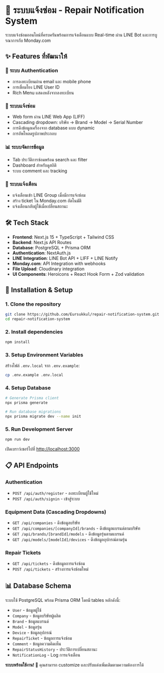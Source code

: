 # 🔧 ระบบแจ้งซ่อม - Repair Notification System

ระบบแจ้งซ่อมออนไลน์ที่ครบครันพร้อมการแจ้งเตือนแบบ Real-time ผ่าน LINE Bot และการบูรณาการกับ Monday.com

## ✨ Features ที่พัฒนาให้

### 🔐 ระบบ Authentication
- การลงทะเบียนผ่าน email และ mobile phone
- การเชื่อมโยง LINE User ID
- Rich Menu แสดงหลังจากลงทะเบียน

### 📝 ระบบแจ้งซ่อม
- Web form ผ่าน LINE Web App (LIFF)
- Cascading dropdown: บริษัท → Brand → Model → Serial Number
- การดึงข้อมูลเครื่องจาก database แบบ dynamic
- การอัพโหลดรูปภาพประกอบ

### 📊 ระบบจัดการข้อมูล
- Tab ประวัติการซ่อมพร้อม search และ filter
- Dashboard สำหรับดูสถิติ
- ระบบ comment และ tracking

### 🔔 ระบบแจ้งเตือน
- แจ้งเตือนเข้า LINE Group เมื่อมีการแจ้งซ่อม
- สร้าง ticket ใน Monday.com อัตโนมัติ
- แจ้งเตือนกลับผู้ใช้เมื่อเปลี่ยนสถานะ

## 🛠 Tech Stack

- **Frontend**: Next.js 15 + TypeScript + Tailwind CSS
- **Backend**: Next.js API Routes
- **Database**: PostgreSQL + Prisma ORM
- **Authentication**: NextAuth.js
- **LINE Integration**: LINE Bot API + LIFF + LINE Notify
- **Monday.com**: API Integration with webhooks
- **File Upload**: Cloudinary integration
- **UI Components**: Heroicons + React Hook Form + Zod validation

## 🚀 Installation & Setup

### 1. Clone the repository
```bash
git clone https://github.com/Eursukkul/repair-notification-system.git
cd repair-notification-system
```

### 2. Install dependencies
```bash
npm install
```

### 3. Setup Environment Variables
สร้างไฟล์ `.env.local` จาก `.env.example`:
```bash
cp .env.example .env.local
```

### 4. Setup Database
```bash
# Generate Prisma client
npx prisma generate

# Run database migrations
npx prisma migrate dev --name init
```

### 5. Run Development Server
```bash
npm run dev
```

เปิดเบราว์เซอร์ไปที่ [http://localhost:3000](http://localhost:3000)

## 📋 API Endpoints

### Authentication
- `POST /api/auth/register` - ลงทะเบียนผู้ใช้ใหม่
- `POST /api/auth/signin` - เข้าสู่ระบบ

### Equipment Data (Cascading Dropdowns)
- `GET /api/companies` - ดึงข้อมูลบริษัท
- `GET /api/companies/[companyId]/brands` - ดึงข้อมูลแบรนด์ตามบริษัท
- `GET /api/brands/[brandId]/models` - ดึงข้อมูลรุ่นตามแบรนด์
- `GET /api/models/[modelId]/devices` - ดึงข้อมูลอุปกรณ์ตามรุ่น

### Repair Tickets
- `GET /api/tickets` - ดึงข้อมูลการแจ้งซ่อม
- `POST /api/tickets` - สร้างการแจ้งซ่อมใหม่

## 📊 Database Schema

ระบบใช้ PostgreSQL พร้อม Prisma ORM โดยมี tables หลักดังนี้:

- `User` - ข้อมูลผู้ใช้
- `Company` - ข้อมูลบริษัทผู้ผลิต
- `Brand` - ข้อมูลแบรนด์
- `Model` - ข้อมูลรุ่น
- `Device` - ข้อมูลอุปกรณ์
- `RepairTicket` - ข้อมูลการแจ้งซ่อม
- `Comment` - ข้อมูลความคิดเห็น
- `RepairStatusHistory` - ประวัติการเปลี่ยนสถานะ
- `NotificationLog` - Log การแจ้งเตือน

**ระบบพร้อมใช้งาน! 🎉** คุณสามารถ customize และปรับแต่งเพิ่มเติมตามความต้องการได้

